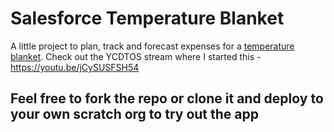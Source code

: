 # Salesforce Temperature Blanket

A little project to plan, track and forecast expenses for a [temperature blanket](https://temperature-blanket.com/). Check out the YCDTOS stream where I started this - https://youtu.be/jCySUSFSH54

## Feel free to fork the repo or clone it and deploy to your own scratch org to try out the app
